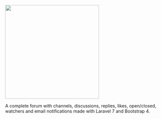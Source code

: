 <p><img src="https://res.cloudinary.com/dtfbvvkyp/image/upload/v1566331377/laravel-logolockup-cmyk-red.svg" width="300"></p>

A complete forum with channels, discussions, replies, likes, open/closed, watchers and email notifications made with Laravel 7 and Bootstrap 4.
